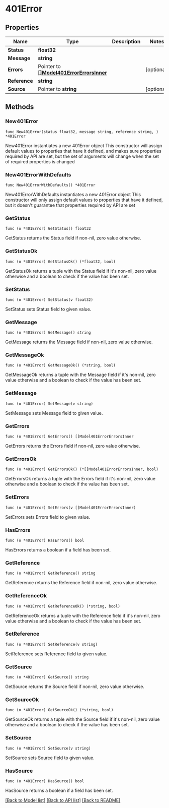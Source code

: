 # 401Error

## Properties

Name | Type | Description | Notes
------------ | ------------- | ------------- | -------------
**Status** | **float32** |  | 
**Message** | **string** |  | 
**Errors** | Pointer to [**[]Model401ErrorErrorsInner**](Model401ErrorErrorsInner.md) |  | [optional] 
**Reference** | **string** |  | 
**Source** | Pointer to **string** |  | [optional] 

## Methods

### New401Error

`func New401Error(status float32, message string, reference string, ) *401Error`

New401Error instantiates a new 401Error object
This constructor will assign default values to properties that have it defined,
and makes sure properties required by API are set, but the set of arguments
will change when the set of required properties is changed

### New401ErrorWithDefaults

`func New401ErrorWithDefaults() *401Error`

New401ErrorWithDefaults instantiates a new 401Error object
This constructor will only assign default values to properties that have it defined,
but it doesn't guarantee that properties required by API are set

### GetStatus

`func (o *401Error) GetStatus() float32`

GetStatus returns the Status field if non-nil, zero value otherwise.

### GetStatusOk

`func (o *401Error) GetStatusOk() (*float32, bool)`

GetStatusOk returns a tuple with the Status field if it's non-nil, zero value otherwise
and a boolean to check if the value has been set.

### SetStatus

`func (o *401Error) SetStatus(v float32)`

SetStatus sets Status field to given value.


### GetMessage

`func (o *401Error) GetMessage() string`

GetMessage returns the Message field if non-nil, zero value otherwise.

### GetMessageOk

`func (o *401Error) GetMessageOk() (*string, bool)`

GetMessageOk returns a tuple with the Message field if it's non-nil, zero value otherwise
and a boolean to check if the value has been set.

### SetMessage

`func (o *401Error) SetMessage(v string)`

SetMessage sets Message field to given value.


### GetErrors

`func (o *401Error) GetErrors() []Model401ErrorErrorsInner`

GetErrors returns the Errors field if non-nil, zero value otherwise.

### GetErrorsOk

`func (o *401Error) GetErrorsOk() (*[]Model401ErrorErrorsInner, bool)`

GetErrorsOk returns a tuple with the Errors field if it's non-nil, zero value otherwise
and a boolean to check if the value has been set.

### SetErrors

`func (o *401Error) SetErrors(v []Model401ErrorErrorsInner)`

SetErrors sets Errors field to given value.

### HasErrors

`func (o *401Error) HasErrors() bool`

HasErrors returns a boolean if a field has been set.

### GetReference

`func (o *401Error) GetReference() string`

GetReference returns the Reference field if non-nil, zero value otherwise.

### GetReferenceOk

`func (o *401Error) GetReferenceOk() (*string, bool)`

GetReferenceOk returns a tuple with the Reference field if it's non-nil, zero value otherwise
and a boolean to check if the value has been set.

### SetReference

`func (o *401Error) SetReference(v string)`

SetReference sets Reference field to given value.


### GetSource

`func (o *401Error) GetSource() string`

GetSource returns the Source field if non-nil, zero value otherwise.

### GetSourceOk

`func (o *401Error) GetSourceOk() (*string, bool)`

GetSourceOk returns a tuple with the Source field if it's non-nil, zero value otherwise
and a boolean to check if the value has been set.

### SetSource

`func (o *401Error) SetSource(v string)`

SetSource sets Source field to given value.

### HasSource

`func (o *401Error) HasSource() bool`

HasSource returns a boolean if a field has been set.


[[Back to Model list]](../README.md#documentation-for-models) [[Back to API list]](../README.md#documentation-for-api-endpoints) [[Back to README]](../README.md)


